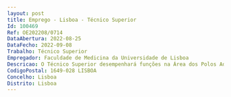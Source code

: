 ```yaml
--- 
layout: post
title: Emprego - Lisboa - Técnico Superior
Id: 100469
Ref: OE202208/0714
DataAbertura: 2022-08-25
DataFecho: 2022-09-08
Trabalho: Técnico Superior
Empregador: Faculdade de Medicina da Universidade de Lisboa
Descricao: O Técnico Superior desempenhará funções na Área dos Polos Administrativos da Faculdade de Medicina da Universidade de Lisboa, designadamente i.	Assessoria técnica na disponibilização de informação e documentação de apoio à decisão ii.	Instrução, planeamento e acompanhamento de processos técnicos especializados, de gestão estratégica iii.	Instrução de processos individuais com informação necessária à decisão iv.	Manutenção de bases de dados com recurso a sistemas de informação v.	Compilação e tratamento de dados estatísticos de suporte à produção de Relatórios de Atividade.
CodigoPostal: 1649-028 LISBOA
Concelho: Lisboa
Distrito: Lisboa
--- 
```

